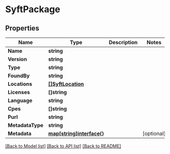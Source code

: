 # SyftPackage

## Properties

Name | Type | Description | Notes
------------ | ------------- | ------------- | -------------
**Name** | **string** |  | 
**Version** | **string** |  | 
**Type** | **string** |  | 
**FoundBy** | **string** |  | 
**Locations** | [**[]SyftLocation**](SyftLocation.md) |  | 
**Licenses** | **[]string** |  | 
**Language** | **string** |  | 
**Cpes** | **[]string** |  | 
**Purl** | **string** |  | 
**MetadataType** | **string** |  | 
**Metadata** | [**map[string]interface{}**](.md) |  | [optional] 

[[Back to Model list]](../README.md#documentation-for-models) [[Back to API list]](../README.md#documentation-for-api-endpoints) [[Back to README]](../README.md)


